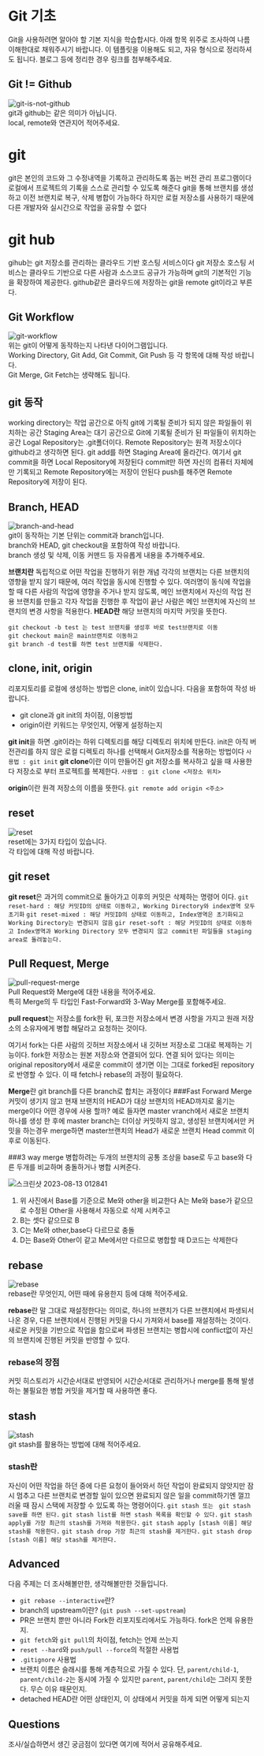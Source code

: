 # Git 기초
Git을 사용하려면 알아야 할 기본 지식을 학습합시다. 아래 항목 위주로 조사하여 나름 이해한대로 채워주시기 바랍니다. 이 템플릿을 이용해도 되고, 자유 형식으로 정리하셔도 됩니다. 블로그 등에 정리한 경우 링크를 첨부해주세요.


## Git != Github
![git-is-not-github](https://user-images.githubusercontent.com/51331195/160232512-3d6686ca-4ae3-4f11-a8d7-c893c0a7526a.png)  
git과 github는 같은 의미가 아닙니다.  
local, remote와 연관지어 적어주세요.

# git
git은 본인의 코드와 그 수정내역을 기록하고 관리하도록 돕는 버전 관리 프로그램이다 로컬에서 프로젝트의 기록을 스스로
관리할 수 있도록 해준다 git을 통해 브랜치를 생성하고 이전 브랜치로 복구, 삭제 병합이 가능하다 하지만
로컬 저장소를 사용하기 때문에 다른 개발자와 실시간으로 작업을 공유할 수 없다

# git hub
gihub는 git 저장소를 관리하는 클라우드 기반 호스팅 서비스이다 git 저장소 호스팅 서비스는 클라우드 기반으로 다른 
사람과 소스코드 공규가 가능하며 git의 기본적인 기능을 확장하여 제공한다.
github같은 클라우드에 저장하는 git을 remote git이라고 부른다.



## Git Workflow
![git-workflow](https://cdn-media-1.freecodecamp.org/images/1*iL2J8k4ygQlg3xriKGimbQ.png)  
위는 git이 어떻게 동작하는지 나타낸 다이어그램입니다.  
Working Directory, Git Add, Git Commit, Git Push 등 각 항목에 대해 작성 바랍니다.  
Git Merge, Git Fetch는 생략해도 됩니다.

## git 동작

working directory는 작업 공간으로 아직 git에 기록될 준비가 되지 않은 파일들이 위치하는 공간
Staging Area는 대기 공간으로 Git에 기록될 준비가 된 파일들이 위치하는 공간
Logal Repository는 .git폴더이다.
Remote Repository는 원격 저장소이다 github라고 생각하면 된다.
git add를 하면 Staging Area에 올라간다. 여기서 git commit을 하면 Local Repository에 저장된다 commit만 하면
자신의 컴퓨터 자체에만 기록되고 Remote Repository에는 저장이 안된다
push를 해주면 Remote Repository에 저장이 된다.



## Branch, HEAD
![branch-and-head](https://ihatetomatoes.net/wp-content/uploads/2020/04/07-head-pointer.png)  
git이 동작하는 기본 단위는 commit과 branch입니다.  
branch와 HEAD, git checkout을 포함하여 작성 바랍니다.  
branch 생성 및 삭제, 이동 커맨드 등 자유롭게 내용을 추가해주세요.

**브랜치란** 독립적으로 어떤 작업을 진행하기 위한 개념 각각의 브랜치는 다른 브랜치의 영향을 받지 않기 때문에, 여러 작업을 동시에 진행할 수 있다. 
여러명이 동식에 작업을 할 때 다른 사람의 작업에 영향을 주거나 받지 않도록, 메인 브랜치에서 자신의 작업 전용 브랜치를 만들고 각자 작업을 진행한 후 작업이 끝난 사람은 메인 브랜치에 자신의 브랜치의 변경 사항을 적용한다.
**HEAD란**  해당 브랜치의 마지막 커밋을 뜻한다.
```
git checkout -b test 는 test 브랜치를 생성후 바로 test브랜치로 이동
git checkout main은 main브랜치로 이동하고
git branch -d test를 하면 test 브랜치를 삭제한다.
```

## clone, init, origin
리포지토리를 로컬에 생성하는 방법은 clone, init이 있습니다. 다음을 포함하여 작성 바랍니다.
- git clone과 git init의 차이점, 이용방법
- origin이란 키워드는 무엇인지, 어떻게 설정하는지

**git init**을 하면 .git이라는 하위 디렉토리를 해당 디렉토리 위치에 만든다.
init은 아직 버전관리를 하지 않은 로컬 디렉토리 하나를 선택해서 Git저장소를 적용하는 방법이다
`사용법 : git init`
**git clone**이란 이미 만들어진 git 저장소를 복사하고 싶을 때 사용한다 저장소로 부터 프로젝트를 복제한다.
`사용법 : git clone <저장소 위치>`

**origin**이란 원격 저장소의 이름을 뜻한다.
`git remote add origin <주소>`


## reset
![reset](https://user-images.githubusercontent.com/51331195/160235594-8836570b-e8bf-484a-bb92-b2bd6d873066.png)  
reset에는 3가지 타입이 있습니다.  
각 타입에 대해 작성 바랍니다.

## git reset
**git reset**은 과거의 commit으로 돌아가고 이후의 커밋은 삭제하는 명령어 이다.
`git reset-hard : 해당 커밋ID의 상태로 이동하고, Working Directory와 index영역 모두 초기화`
`git reset-mixed : 해당 커밋ID의 상태로 이동하고, Index영역은 초기화되고 Working Directory는 변경되지 않음`
`gir reset-soft : 해당 커밋ID의 상태로 이동하고 Index영역과 Working Directory 모두 변경되지 않고 commit된 파일들을 staging area로 돌려놓는다.`

## Pull Request, Merge
![pull-request-merge](https://atlassianblog.wpengine.com/wp-content/uploads/bitbucket411-blog-1200x-branches2.png)  
Pull Request와 Merge에 대한 내용을 적어주세요.  
특히 Merge의 두 타입인 Fast-Forward와 3-Way Merge를 포함해주세요.

**pull request**는 저장소를 fork한 뒤, 포크한 저장소에서 변경 사항을 가지고 원래 저장소의 소유자에게 병합 해달라고 요청하는 것이다.

여기서 fork는 다른 사람의 깃허브 저장소에서 내 깃허브 저장소로 그대로 복제하는 기능이다. 
fork한 저장소는 원본 저장소와 연결되어 있다. 연결 되어 있다는 의미는 original repository에서 새로운 commit이 생기면 이는 그대로 forked된 repository로 반영할 수 있다. 이 때 fetch나 rebase의 과정이 필요하다.

**Merge**란 git branch를 다른 branch로 합치는 과정이다 
###Fast Forward Merge
커밋이 생기지 않고 현재 브랜치의 HEAD가 대상 브랜치의 HEAD까지로 옮기는 merge이다 
어떤 경우에 사용 할까?
예로 들자면 master vranch에서 새로운 브랜치 하나를 생성 한 후에 master branch는 더이상 커밋하지 않고, 생성된
브랜치에서만 커밋을 하는경우 merge하면 master브랜치의 Head가 새로운 브랜치 Head commit 이후로 이동된다.

###3 way merge
병합하려는 두개의 브랜치의 공통 조상을 base로 두고 base와 다른 두개를 비교하며 충돌하거나 병합 시켜준다.

![스크린샷 2023-08-13 012841](https://github.com/ApptiveDev/study-git/assets/64734115/e914759d-155a-43d8-ba54-1126b10cb266)

1. 위 사진에서 Base를 기준으로 Me와 other을 비교한다 A는 Me와 base가 같으므로 수정된 Other을 사용해서 자동으로 삭제 시켜주고 
2. B는 셋다 같으므로 B
3. C는 Me와 other,base다 다르므로 충돌
4. D는 Base와 Other이 같고 Me에서만 다르므로 병합할 때 D코드는 삭제한다

## rebase
![rebase](https://user-images.githubusercontent.com/51331195/160234052-7fe70f85-5906-4474-b809-782adae92b3c.png)  
rebase란 무엇인지, 어떤 때에 유용한지 등에 대해 적어주세요.

**rebase**란 말 그대로 재설정한다는 의미로, 하나의 브랜치가 다른 브랜치에서 파생되서 나온 경우, 다른 브랜치에서 진행된 커밋을 다시 가져와서 base를 재설정하는 것이다. 새로운 커밋을 기반으로 작업을 함으로써 파생된 브랜치는 병합시에 conflict없이 자신의 브랜치에 진행된 커밋을 반영할 수 있다.
### rebase의 장점
 커밋 히스토리가 시간순서대로 반영되어 시간순서대로 관리하거나 merge를 통해 발생하는 불필요한 병합 커밋을 제거할 때  사용하면 좋다.

## stash
![stash](https://d8it4huxumps7.cloudfront.net/bites/wp-content/banners/2023/4/642a663eaff96_git_stash.png)  
git stash를 활용하는 방법에 대해 적어주세요.

### stash란
자신이 어떤 작업을 하던 중에 다른 요청이 들어와서 하던 작업이 완료되지 않앗지만 잠시 멈추고 다른 브랜치로 변경할 일이 있으면 완료되지 않은 일을 commit하기엔 껄끄러울 때 잠시 스택에 저장할 수 있도록 하는 명령어이다.
`git stash 또는 `
`git stash save를 하면 된다.`
`git stash list를 하면 stash 목록을 확인할 수 있다.`
`git stash apply를 가장 최근의 stash를 가져와 적용한다.`
`git stash apply [stash 이름] 해당 stash를 적용한다.`
`git stash drop 가장 최근의 stash를 제거한다.`
`git stash drop [stash 이름] 해당 stash를 제거한다.`

## Advanced
다음 주제는 더 조사해볼만한, 생각해볼만한 것들입니다. 
- `git rebase --interactive`란?
- branch의 upstream이란? (`git push --set-upstream`)
- PR은 브랜치 뿐만 아니라 Fork한 리포지토리에서도 가능하다. fork은 언제 유용한지. 
- `git fetch`와 `git pull`의 차이점, fetch는 언제 쓰는지
- `reset --hard`와 `push/pull --force`의 적절한 사용법
- `.gitignore` 사용법
- 브랜치 이름은 슬래시를 통해 계층적으로 가질 수 있다. 단, `parent/child-1`, `parent/child-2`는 동시에 가질 수 있지만 `parent`, `parent/child`는 그러지 못한다. 무슨 이유 때문인지. 
- detached HEAD란 어떤 상태인지, 이 상태에서 커밋을 하게 되면 어떻게 되는지

## Questions
조사/실습하면서 생긴 궁금점이 있다면 여기에 적어서 공유해주세요.
